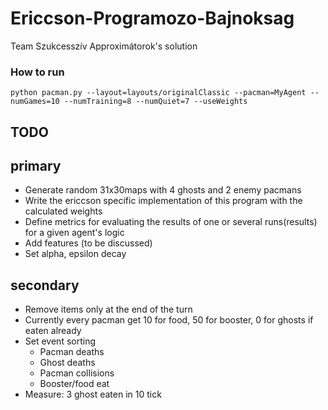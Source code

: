 # Ericcson-Programozo-Bajnoksag
Team Szukcesszív Approximátorok's solution

### How to run
`python pacman.py --layout=layouts/originalClassic --pacman=MyAgent --numGames=10 --numTraining=8 --numQuiet=7 --useWeights`

TODO
-
primary
-
* Generate random 31x30maps with 4 ghosts and 2 enemy pacmans
* Write the ericcson specific implementation of this program with the calculated weights
* Define metrics for evaluating the results of one or several runs(results) for a given agent's logic
* Add features (to be discussed)
* Set alpha, epsilon decay

secondary
-
* Remove items only at the end of the turn
* Currently every pacman get 10 for food, 50 for booster, 0 for ghosts if eaten already
* Set event sorting
  * Pacman deaths
  * Ghost deaths
  * Pacman collisions
  * Booster/food eat
* Measure: 3 ghost eaten in 10 tick
